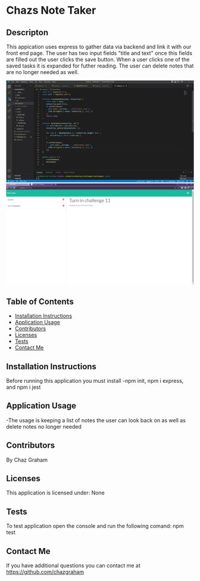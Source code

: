 # Chazs Note Taker

## Descripton
This appication uses express to gather data via backend and link it with our front end page. The user has two input fields "title and text" once this fields are filled out the user clicks the save button. When a user clicks one of the saved tasks it is expanded for futher reading. The user can delete notes that are no longer needed as well.

![](./public/assets/imgs/note%20taker1.jpg)
![](./public/assets/imgs/note%20taker2.jpg)

## Table of Contents
  * [Installation Instructions](#installation-instructions)
  * [Application Usage](#application-usage)
  * [Contributors](#contributors)
  * [Licenses](#licenses)
  * [Tests](#tests)
  * [Contact Me](#contact-me)

## Installation Instructions
Before running this application you must install -npm init, npm i express, and npm i jest

## Application Usage
-The usage is keeping a list of notes the user can look back on as well as delete notes no longer needed

## Contributors
By Chaz Graham

## Licenses
This application is licensed under: None

## Tests
To test application open the console and run the following comand: npm test

## Contact Me
If you have additional questions you can contact me at https://github.com/chazgraham